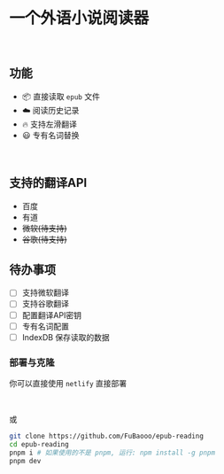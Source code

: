<h1>
  <b>一个外语小说阅读器</b>
</h1>

<br>

## 功能

- 📦 直接读取 `epub` 文件
- ☁️ 阅读历史记录
- 🔥 支持左滑翻译
- 😃 专有名词替换

<br>

## 支持的翻译API

- 百度
- 有道
- ~~微软(待支持)~~
- ~~谷歌(待支持)~~

## 待办事项

- [ ] 支持微软翻译
- [ ] 支持谷歌翻译
- [ ] 配置翻译API密钥
- [ ] 专有名词配置
- [ ] IndexDB 保存读取的数据

### 部署与克隆

你可以直接使用 `netlify` 直接部署

<br />

或

```bash
git clone https://github.com/FuBaooo/epub-reading
cd epub-reading
pnpm i # 如果使用的不是 pnpm, 运行: npm install -g pnpm
pnpm dev
```
